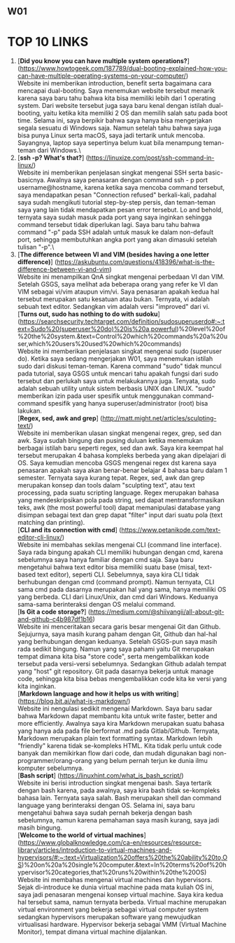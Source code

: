 ## W01

# TOP 10 LINKS

1. [**Did you know you can have multiple system operations?**] (https://www.howtogeek.com/187789/dual-booting-explained-how-you-can-have-multiple-operating-systems-on-your-computer/)\
Website ini memberikan introduction, benefit serta bagaimana cara mencapai dual-booting. Saya menemukan website tersebut menarik karena saya baru tahu bahwa kita bisa memiliki lebih dari 1 operating system. Dari website tersebut juga saya baru kenal dengan istilah dual-booting, yaitu ketika kita memiliki 2 OS dan memilih salah satu pada boot time. Selama ini, saya berpikir bahwa saya hanya bisa mengerjakan segala sesuatu di Windows saja. Namun setelah tahu bahwa saya juga bisa punya Linux serta macOS, saya jadi tertarik untuk mencoba. Sayangnya, laptop saya sepertinya belum kuat bila menampung teman-teman dari Windows.\
2. [**ssh -p? What's that?**] (https://linuxize.com/post/ssh-command-in-linux/)\
Website ini memberikan penjelasan singkat mengenai SSH serta basic-basicnya. Awalnya saya penasaran dengan command ssh - p port username@hostname, karena ketika saya mencoba command tersebut, saya mendapatkan pesan "Connection refused" berkali-kali, padahal saya sudah mengikuti tutorial step-by-step persis, dan teman-teman saya yang lain tidak mendapatkan pesan error tersebut. Lo and behold, ternyata saya sudah masuk pada port yang saya inginkan sehingga command tersebut tidak diperlukan lagi. Saya baru tahu bahwa command "-p" pada SSH adalah untuk masuk ke dalam non-default port, sehingga membutuhkan angka port yang akan dimasuki setelah tulisan "-p".\
3. [**The difference between VI and VIM (besides having a one letter difference)**] (https://askubuntu.com/questions/418396/what-is-the-difference-between-vi-and-vim)\
Website ini menampilkan QnA singkat mengenai perbedaan VI dan VIM. Setelah GSGS, saya melihat ada beberapa orang yang refer ke VI dan VIM sebagai vi/vim ataupun vim/vi. Saya penasaran apakah kedua hal tersebut merupakan satu kesatuan atau bukan. Ternyata, vi adalah sebuah text editor. Sedangkan vim adalah versi "improved" dari vi.\
[**Turns out, sudo has nothing to do with sudoku**] (https://searchsecurity.techtarget.com/definition/sudosuperuserdo#:~:text=Sudo%20(superuser%20do)%20is%20a,powerful)%20level%20of%20the%20system.&text=Control%20which%20commands%20a%20user,which%20users%20used%20which%20commands)\
Website ini memberikan penjelasan singkat mengenai sudo (superuser do). Ketika saya sedang mengerjakan W01, saya menemukan istilah sudo dari diskusi teman-teman. Karena command "sudo" tidak muncul pada tutorial, saya GSGS untuk mencari tahu apakah fungsi dari sudo tersebut dan perlukah saya untuk melakukannya juga. Tenyata, sudo adalah sebuah utility untuk sistem berbasis UNIX dan LINUX. "sudo" memberikan izin pada user spesifik untuk menggunakan command-command spesifik yang hanya superuser/administrator (root) bisa lakukan.\
[**Regex, sed, awk and grep**] (http://matt.might.net/articles/sculpting-text/)\
Website ini memberikan ulasan singkat mengenai regex, grep, sed dan awk. Saya sudah bingung dan pusing duluan ketika menemukan berbagai istilah baru seperti regex, sed dan awk. Saya kira keempat hal tersebut merupakan 4 bahasa kompleks berbeda yang akan dipelajari di OS. Saya kemudian mencoba GSGS mengenai regex dst karena saya penasaran apakah saya akan benar-benar belajar 4 bahasa baru dalam 1 semester. Ternyata saya kurang tepat. Regex, sed, awk dan grep merupakan konsep dan tools dalam "sculpting text", atau text processing, pada suatu scripting language. Regex merupakan bahasa yang mendeskripsikan pola pada string, sed dapat mentransformasikan teks, awk (the most powerful tool) dapat memanipulasi database yang disimpan sebagai text dan grep dapat "filter" input dari suatu pola (text matching dan printing). \
[**CLI and its connection with cmd**] (https://www.petanikode.com/text-editor-cli-linux/)\
Website ini membahas sekilas mengenai CLI (command line interface). Saya rada bingung apakah CLI memiliki hubungan dengan cmd, karena sebelumnya saya hanya familiar dengan cmd saja. Saya baru mengetahui bahwa text editor bisa memiliki suatu base (misal, text-based text editor), seperti CLI. Sebelumnya, saya kira CLI tidak berhubungan dengan cmd (command prompt). Namun ternyata, CLI sama cmd pada dasarnya merupakan hal yang sama, hanya memiliki OS yang berbeda. CLI dari Linux/Unix, dan cmd dari Windows. Keduanya sama-sama berinteraksi dengan OS melalui command.\
[**Is Git a code storage?**] (https://medium.com/@shiivangii/all-about-git-and-github-c4b987df1b16)\
Website ini menceritakan secara garis besar mengenai Git dan Github. Sejujurnya, saya masih kurang paham dengan Git, Github dan hal-hal yang berhubungan dengan keduanya. Setelah GSGS-pun saya masih rada sedikit bingung. Namun yang saya pahami yaitu Git merupakan tempat dimana kita bisa "store code", serta mengembalikkan kode tersebut pada versi-versi sebelumnya. Sedangkan Github adalah tempat yang "host" git repository. Git pada dasarnya bekerja untuk manage code, sehingga kita bisa bebas mengembalikkan code kita ke versi yang kita inginkan.\
[**Markdown language and how it helps us with writing**] (https://blog.bit.ai/what-is-markdown/)\
Website ini nengulasi sedikit mengenai Markdown. Saya baru sadar bahwa Markdown dapat membantu kita untuk write faster, better and more efficiently. Awalnya saya kira Markdown merupakan suatu bahasa yang hanya ada pada file berformat .md pada Gitlab/Github. Ternyata, Markdown merupakan plain text formatting syntax. Markdown lebih "friendly" karena tidak se-kompleks HTML. Kita tidak perlu untuk code banyak dan memikirkan flow dari code, dan mudah digunakan bagi non-programmer/orang-orang yang belum pernah terjun ke dunia ilmu komputer sebelumnya.\
[**Bash script**] (https://linuxhint.com/what_is_bash_script/)\
Website ini berisi introduction singkat mengenai bash. Saya tertarik dengan bash karena, pada awalnya, saya kira bash tidak se-kompleks bahasa lain. Ternyata saya salah. Bash merupakan shell dan command language yang berinteraksi dengan OS. Selama ini, saya baru mengetahui bahwa saya sudah pernah bekerja dengan bash sebelumnya, namun karena pemahaman saya masih kurang, saya jadi masih bingung.\
[**Welcome to the world of virtual machines**] (https://www.globalknowledge.com/ca-en/resources/resource-library/articles/introduction-to-virtual-machines-and-hypervisors/#:~:text=Virtualization%20offers%20the%20ability%20to,OS)%20on%20a%20single%20computer.&text=In%20terms%20of%20hypervisor%20categories,that%20runs%20within%20the%20OS)\
Website ini membahas mengenai virtual machines dan hypervisors. Sejak di-introduce ke dunia virtual machine pada mata kuliah OS ini, saya jadi penasaran mengenai konsep virtual machine. Saya kira kedua hal tersebut sama, namun ternyata berbeda. Virtual machine merupakan virtual environment yang bekerja sebagai virtual computer system sedangkan hypervisors merupakan software yang mewujudkan virtualisasi hardware. Hypervisor bekerja sebagai VMM (Virtual Machine Monitor), tempat dimana virtual machine dijalankan.
